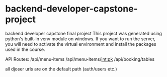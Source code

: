 # backend-developer-capstone-project
backend developer capstone final project 
This project was generated using python's built-in venv module on windows. If you want to run the server, you will need to activate the virtual environment and install the packages used in the course.

API Routes:
/api/menu-items
/api/menu-items/<int:pk>
/api/booking/tables

all djoser urls are on the default path (auth/users etc.)
